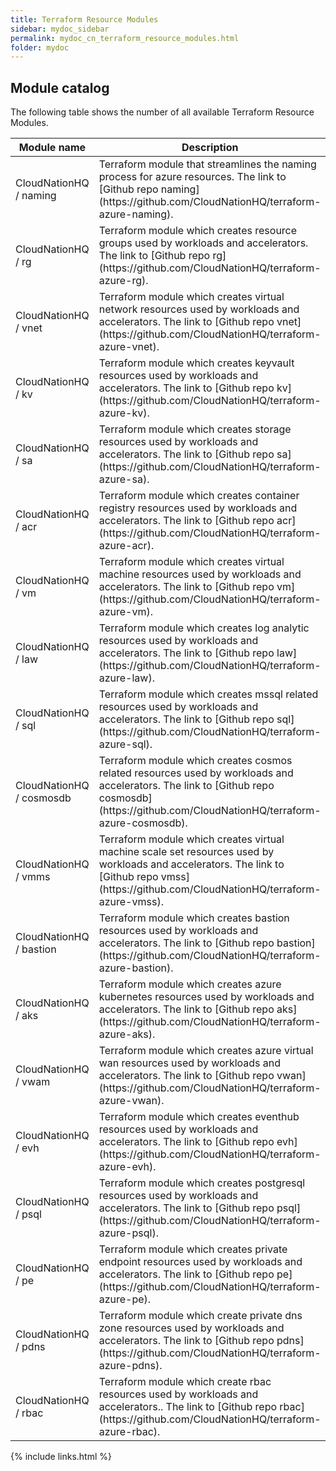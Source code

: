 ```yaml
---
title: Terraform Resource Modules
sidebar: mydoc_sidebar
permalink: mydoc_cn_terraform_resource_modules.html
folder: mydoc
---
```


## Module catalog

The following table shows the number of all available Terraform Resource Modules.

<table>
<colgroup>
<col width="30%" />
<col width="70%" />
</colgroup>
<thead>
<tr class="header">
<th>Module name</th>
<th>Description</th>
</tr>
</thead>
<tbody>
<tr>
<td markdown="span">CloudNationHQ / naming</td>
<td markdown="span">Terraform module that streamlines the naming process for azure resources. The link to [Github repo naming](https://github.com/CloudNationHQ/terraform-azure-naming).</td>
</tr>
<tr>
<td markdown="span">CloudNationHQ / rg</td>
<td markdown="span">Terraform module which creates resource groups used by workloads and accelerators. The link to [Github repo rg](https://github.com/CloudNationHQ/terraform-azure-rg).
</td>
</tr>
<tr>
<td markdown="span">CloudNationHQ / vnet</td>
<td markdown="span">Terraform module which creates virtual network resources used by workloads and accelerators. The link to [Github repo vnet](https://github.com/CloudNationHQ/terraform-azure-vnet).
</td>
</tr>
<tr>
<td markdown="span">CloudNationHQ / kv</td>
<td markdown="span">Terraform module which creates keyvault resources used by workloads and accelerators. The link to [Github repo kv](https://github.com/CloudNationHQ/terraform-azure-kv).
</td>
</tr>
<tr>
<td markdown="span">CloudNationHQ / sa</td>
<td markdown="span">Terraform module which creates storage resources used by workloads and accelerators. The link to [Github repo sa](https://github.com/CloudNationHQ/terraform-azure-sa).
</td>
</tr>
<tr>
<td markdown="span">CloudNationHQ / acr</td>
<td markdown="span">Terraform module which creates container registry resources used by workloads and accelerators. The link to [Github repo acr](https://github.com/CloudNationHQ/terraform-azure-acr).
</td>
</tr>
<tr>
<td markdown="span">CloudNationHQ / vm</td>
<td markdown="span">Terraform module which creates virtual machine resources used by workloads and accelerators. The link to [Github repo vm](https://github.com/CloudNationHQ/terraform-azure-vm).
</td>
</tr>
<tr>
<td markdown="span">CloudNationHQ / law</td>
<td markdown="span">Terraform module which creates log analytic resources used by workloads and accelerators. The link to [Github repo law](https://github.com/CloudNationHQ/terraform-azure-law).
</td>
</tr>
<tr>
<td markdown="span">CloudNationHQ / sql</td>
<td markdown="span">Terraform module which creates mssql related resources used by workloads and accelerators. The link to [Github repo sql](https://github.com/CloudNationHQ/terraform-azure-sql).
</td>
</tr>
<tr>
<td markdown="span">CloudNationHQ / cosmosdb</td>
<td markdown="span">Terraform module which creates cosmos related resources used by workloads and accelerators. The link to [Github repo cosmosdb](https://github.com/CloudNationHQ/terraform-azure-cosmosdb).
</td>
</tr>
<tr>
<td markdown="span">CloudNationHQ / vmms</td>
<td markdown="span">Terraform module which creates virtual machine scale set resources used by workloads and accelerators. The link to [Github repo vmss](https://github.com/CloudNationHQ/terraform-azure-vmss).
</td>
</tr>
<tr>
<td markdown="span">CloudNationHQ / bastion</td>
<td markdown="span">Terraform module which creates bastion resources used by workloads and accelerators. The link to [Github repo bastion](https://github.com/CloudNationHQ/terraform-azure-bastion).
</td>
</tr>
<tr>
<td markdown="span">CloudNationHQ / aks</td>
<td markdown="span">Terraform module which creates azure kubernetes resources used by workloads and accelerators. The link to [Github repo aks](https://github.com/CloudNationHQ/terraform-azure-aks).
</td>
</tr>
<tr>
<td markdown="span">CloudNationHQ / vwam</td>
<td markdown="span">Terraform module which creates azure virtual wan resources used by workloads and accelerators. The link to [Github repo vwan](https://github.com/CloudNationHQ/terraform-azure-vwan).
</td>
</tr>
<tr>
<td markdown="span">CloudNationHQ / evh</td>
<td markdown="span">Terraform module which creates eventhub resources used by workloads and accelerators. The link to [Github repo evh](https://github.com/CloudNationHQ/terraform-azure-evh).
</td>
</tr>
<tr>
<td markdown="span">CloudNationHQ / psql</td>
<td markdown="span">Terraform module which creates postgresql resources used by workloads and accelerators. The link to [Github repo psql](https://github.com/CloudNationHQ/terraform-azure-psql).
</td>
</tr>
<tr>
<td markdown="span">CloudNationHQ / pe</td>
<td markdown="span">Terraform module which creates private endpoint resources used by workloads and accelerators. The link to [Github repo pe](https://github.com/CloudNationHQ/terraform-azure-pe).
</td>
</tr>
<tr>
<td markdown="span">CloudNationHQ / pdns</td>
<td markdown="span">Terraform module which create private dns zone resources used by workloads and accelerators. The link to [Github repo pdns](https://github.com/CloudNationHQ/terraform-azure-pdns).
</td>
</tr>
<tr>
<td markdown="span">CloudNationHQ / rbac</td>
<td markdown="span">Terraform module which create rbac resources used by workloads and accelerators.. The link to [Github repo rbac](https://github.com/CloudNationHQ/terraform-azure-rbac).
</td>
</tr>
</tbody>
</table>



{% include links.html %}
